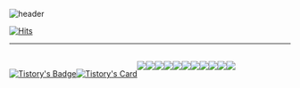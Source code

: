 ![header](https://capsule-render.vercel.app/api?type=waving&color=timeGradient&text=ian's%20GitHub%20&animation=twinkling&fontSize=35&fontAlignY=40&fontAlign=70&height=250)

[![Hits](https://hits.seeyoufarm.com/api/count/incr/badge.svg?url=https%3A%2F%2Fgithub.com%2Fthe-iian&count_bg=%23629FCD&title_bg=%23292929&icon=github.svg&icon_color=%23FFFFFF&title=GITHUB&edge_flat=false)](https://hits.seeyoufarm.com)

---

<br>
<!--Dev's log--> 
<div style="display:flex; flex-direction:row;">

[![Tistory's Badge](https://github-readme-tistory-card.vercel.app/api/badge?name=TISTORY&theme=blue)](https://cdilg.tistory.com)

[![Tistory's Card](https://github-readme-tistory-card.vercel.app/api?name=cdilg&theme=default)](https://cdilg.tistory.com)

<br>
  
<!--##Tec stack-->

<img src="https://img.shields.io/badge/java-%23007396.svg?&style=for-the-badge&logo=java&logoColor=white" />

<img src="https://img.shields.io/badge/SPRING BOOT-6DB33F?style=for-the-badge=SPRING BOOT&logoColor=white"/>
<img src="https://img.shields.io/badge/-spring boot-6DB33F?style=for-the-badge&logo=spring&logoColor=white" />
  
<img src="https://img.shields.io/badge/oracle-%23F80000.svg?&style=for-the-badge&logo=oracle&logoColor=white" />
<img src="https://img.shields.io/badge/mysql-%234479A1.svg?&style=for-the-badge&logo=mysql&logoColor=white" />
<img src="https://img.shields.io/badge/apache tomcat-F8DC75?style=for-the-badge&logo=apachetomcat&logoColor=black"><br>
<img src="https://img.shields.io/badge/eclipse%20ide-%232C2255.svg?&style=for-the-badge&logo=eclipse%20ide&logoColor=white" />

<img src="https://img.shields.io/badge/html5-%23E34F26.svg?&style=for-the-badge&logo=html5&logoColor=white" />
<img src="https://img.shields.io/badge/css3-%231572B6.svg?&style=for-the-badge&logo=css3&logoColor=white" />
<img src="https://img.shields.io/badge/slack-%234A154B.svg?&style=for-the-badge&logo=slack&logoColor=white" />
<img src="https://img.shields.io/badge/figma-%23F24E1E.svg?&style=for-the-badge&logo=figma&logoColor=white" /><br>
